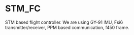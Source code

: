 # STM_FC
STM based flight controller. We are using GY-91 IMU, Fsi6 transmitter/receiver, PPM based communication, f450 frame.
